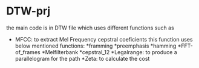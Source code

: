 # DTW-prj
the main code is in DTW file which uses different functions such as
* MFCC: to extract Mel Frequency cepstral coeficients
	this function uses below mentioned functions:
		*framming
		*preemphasis
		*hamming
		*FFT-of_frames
		*Melfilterbank
		*cepstral_12
*Legalrange: to produce a parallelogram for the path
*Zeta: to calculate the cost
